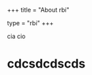 +++
title = "About rbi"

type = "rbi"
+++

cia cio

<h1>cdcsdcdscds</h1>

<script>
console.log('sex')
</script>
